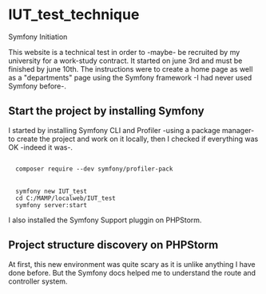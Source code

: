 # IUT_test_technique
Symfony Initiation

This website is a technical test in order to -maybe- be recruited by my university for a work-study contract.
It started on june 3rd and must be finished by june 10th.
The instructions were to create a home page as well as a "departments" page using the Symfony framework -I had never used Symfony before-.

<h2>Start the project by installing Symfony</h2>

I started by installing Symfony CLI and Profiler -using a package manager- to create the project and work on it locally, then I checked if everything was OK -indeed it was-. 

<code>
  composer require --dev symfony/profiler-pack
</code>
<br>
<code>
  symfony new IUT_test
  cd C:/MAMP/localweb/IUT_test
  symfony server:start
</code>

I also installed the Symfony Support pluggin on PHPStorm.

<h2>Project structure discovery on PHPStorm</h2>

At first, this new environment was quite scary as it is unlike anything I have done before. But the Symfony docs helped me to understand the route and controller system.
